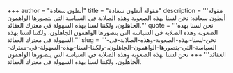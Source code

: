 +++
author = "أنطون سعادة"
title = "مقولة أنطون سعادة"
description = '''مقولة أنطون سعادة: نحن لسنا بهذه الصعوبة وهذه الصلابة في السياسة التي يتصورها الواهمون الجاهلون، ولكننا لسنا بهذه السهولة في معترك العقائد.'''
quote = '''نحن لسنا بهذه الصعوبة وهذه الصلابة في السياسة التي يتصورها الواهمون الجاهلون، ولكننا لسنا بهذه السهولة في معترك العقائد.'''
slug = '''نحن-لسنا-بهذه-الصعوبة-وهذه-الصلابة-في-السياسة-التي-يتصورها-الواهمون-الجاهلون،-ولكننا-لسنا-بهذه-السهولة-في-معترك-العقائد'''
+++
نحن لسنا بهذه الصعوبة وهذه الصلابة في السياسة التي يتصورها الواهمون الجاهلون، ولكننا لسنا بهذه السهولة في معترك العقائد.
